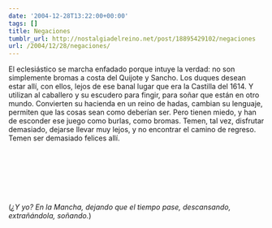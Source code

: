 ```yaml
---
date: '2004-12-28T13:22:00+00:00'
tags: []
title: Negaciones
tumblr_url: http://nostalgiadelreino.net/post/18895429102/negaciones
url: /2004/12/28/negaciones/
---
```


<p>El eclesiástico se marcha enfadado porque intuye la verdad: no son simplemente bromas a costa del Quijote y Sancho. Los duques desean estar allí, con ellos, lejos de ese banal lugar que era la Castilla del 1614. Y utilizan al caballero y su escudero para fingir, para soñar que están en otro mundo. Convierten su hacienda en un reino de hadas, cambian su lenguaje, permiten que las cosas sean como deberían ser. Pero tienen miedo, y han de esconder ese juego como burlas, como bromas. Temen, tal vez, disfrutar demasiado, dejarse llevar muy lejos, y no encontrar el camino de regreso. Temen ser demasiado felices allí.<br/><br/><br/><br/><br/><br/><br/><br/>(<em>¿Y yo? En la Mancha, dejando que el tiempo pase, descansando, extrañándola, soñando.</em>)</p><div class="blogger-post-footer"><img width="1" height="1" src="https://blogger.googleusercontent.com/tracker/1180118427259117074-128779060859792090?l=nostalgiadelreino.blogspot.com" alt=""/></div>